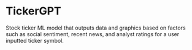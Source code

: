 # TickerGPT
Stock ticker ML model that outputs data and graphics based on factors such as social sentiment, recent news, and analyst ratings for a user inputted ticker symbol.
